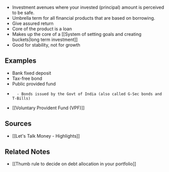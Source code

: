 - Investment avenues where your invested (principal) amount is perceived to be safe.
- Umbrella term for all financial products that are based on borrowing.
- Give assured return
- Core of the product is a loan
- Makes up the core of a [[System of setting goals and creating buckets|long term investment]]
- Good for stability, not for growth

## Examples
- Bank fixed deposit
- Tax-free bond
- Public provided fund
- 
		- Bonds issued by the Govt of India (also called G-Sec bonds and T-Bills)
- [[Voluntary Provident Fund (VPF)]]

## Sources
- [[Let's Talk Money - Highlights]]

## Related Notes
- [[Thumb rule to decide on debt allocation in your portfolio]] 